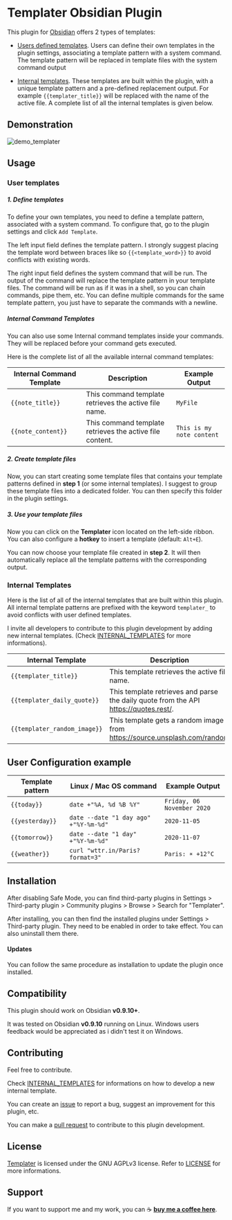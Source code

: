 

# Templater Obsidian Plugin

This plugin for [Obsidian](https://obsidian.md/) offers 2 types of templates:

- [Users defined templates](https://github.com/SilentVoid13/Templater#user-templates). Users can define their own templates in the plugin settings, associating a template pattern with a system command. The template pattern will be replaced in template files with the system command output

- [Internal templates](https://github.com/SilentVoid13/Templater#internal-templates). These templates are built within the plugin, with a unique template pattern and a pre-defined replacement output. For example `{{templater_title}}` will be replaced with the name of the active file. A complete list of all the internal templates is given below.

## Demonstration

![demo_templater](https://raw.githubusercontent.com/SilentVoid13/Templater/master/imgs/demo_templater.gif)

## Usage

### User templates

##### 1. Define templates

To define your own templates, you need to define a template pattern, associated with a system command. To configure that, go to the plugin settings and click `Add Template`.

The left input field defines the template pattern. I strongly suggest placing the template word between braces like so `{{<template_word>}}` to avoid conflicts with existing words.

The right input field defines the system command that will be run. The output of the command will replace the template pattern in your template files. The command will be run as if it was in a shell, so you can chain commands, pipe them, etc. You can define multiple commands for the same template pattern, you just have to separate the commands with a newline.

##### Internal Command Templates

You can also use some Internal command templates inside your commands. They will be replaced before your command gets executed.

Here is the complete list of all the available internal command templates:

| Internal Command Template | Description                                              | Example Output            |
| ------------------------- | -------------------------------------------------------- | ------------------------- |
| `{{note_title}}`          | This command template retrieves the active file name.    | `MyFile`                  |
| `{{note_content}}`        | This command template retrieves the active file content. | `This is my note content` |

##### 2. Create template files

Now, you can start creating some template files that contains your template patterns defined in **step 1** (or some internal templates). I suggest to group these template files into a dedicated folder. You can then specify this folder in the plugin settings.

##### 3. Use your template files

Now you can click on the **Templater** icon located on the left-side ribbon. You can also configure a **hotkey** to insert a template (default: `Alt+E`). 

You can now choose your template file created in **step 2**. It will then automatically replace all the template patterns with the corresponding output.

### Internal Templates

Here is the list of all of the internal templates that are built within this plugin. All internal template patterns are prefixed with the keyword `templater_` to avoid conflicts with user defined templates. 

I invite all developers to contribute to this plugin development by adding new internal templates. (Check [INTERNAL_TEMPLATES](https://github.com/SilentVoid13/Templater/blob/master/INTERNAL_TEMPLATES.md) for more informations).

| Internal Template            | Description                                                  | Example Output                                               |
| ---------------------------- | ------------------------------------------------------------ | ------------------------------------------------------------ |
| `{{templater_title}}`        | This template retrieves the active file name.                | `MyFile`                                                     |
| `{{templater_daily_quote}}`  | This template retrieves and parse the daily quote from the API https://quotes.rest/. | ![templater_daily_quote](https://raw.githubusercontent.com/SilentVoid13/Templater/master/imgs/templater_daily_quote.png) |
| `{{templater_random_image}}` | This template gets a random image from https://source.unsplash.com/random | `![image](https://images.unsplash.com/photo-1602583019685-26371425dc0f)` |

## User Configuration example

| Template pattern | Linux / Mac OS command                | Example Output             |
| ---------------- | ------------------------------------- | -------------------------- |
| `{{today}}`      | `date +"%A, %d %B %Y"`                | `Friday, 06 November 2020` |
| `{{yesterday}}`  | `date --date "1 day ago" +"%Y-%m-%d"` | `2020-11-05`               |
| `{{tomorrow}}`   | `date --date "1 day" +"%Y-%m-%d"`     | `2020-11-07`               |
| `{{weather}}`    | `curl "wttr.in/Paris?format=3"`       | `Paris: ☀️ +12°C`           |

## Installation

After disabling Safe Mode, you can find third-party plugins in Settings > Third-party plugin > Community plugins > Browse > Search for "Templater".

After installing, you can then find the installed plugins under Settings > Third-party plugin. They need to be enabled in order to take effect. You can also uninstall them there.

#### Updates

You can follow the same procedure as installation to update the plugin once installed.

## Compatibility

This plugin should work on Obsidian **v0.9.10+**.

It was tested on Obsidian **v0.9.10** running on Linux. Windows users feedback would be appreciated as i didn't test it on Windows.

## Contributing

Feel free to contribute.

Check [INTERNAL_TEMPLATES](https://github.com/SilentVoid13/Templater/blob/master/INTERNAL_TEMPLATES.md) for informations on how to develop a new internal template.

You can create an [issue](https://github.com/SilentVoid13/Templater/issues) to report a bug, suggest an improvement for this plugin, etc.

You can make a [pull request](https://github.com/SilentVoid13/Templater/pulls) to contribute to this plugin development.

## License

[Templater](https://github.com/SilentVoid13/Templater) is licensed under the GNU AGPLv3 license. Refer to [LICENSE](https://github.com/SilentVoid13/Templater/blob/master/LICENSE.TXT) for more informations.

## Support

If you want to support me and my work, you can ☕ [**buy me a coffee here**](https://buymeacoff.ee/SilentVoid13).
